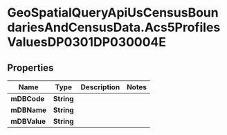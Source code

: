 # GeoSpatialQueryApiUsCensusBoundariesAndCensusData.Acs5ProfilesValuesDP0301DP030004E

## Properties

Name | Type | Description | Notes
------------ | ------------- | ------------- | -------------
**mDBCode** | **String** |  | 
**mDBName** | **String** |  | 
**mDBValue** | **String** |  | 


